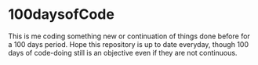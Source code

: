# 100daysofCode
This is me coding something new or continuation of things done before for a 100 days period. Hope this repository is up to date everyday, though 100 days of code-doing still is an objective even if  they are not continuous.
